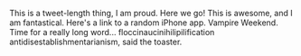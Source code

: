 This is a tweet-length thing, I am proud. Here we go! This is awesome, and I am fantastical. Here's a link to a random iPhone app. Vampire Weekend. Time for a really long word... floccinaucinihilipilification antidisestablishmentarianism, said the toaster.
